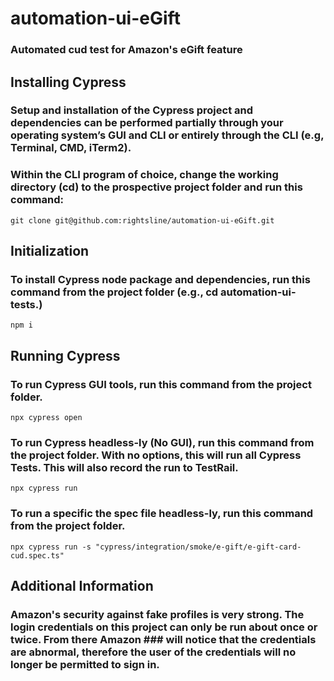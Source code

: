 # automation-ui-eGift
### Automated cud test for Amazon's eGift feature

## Installing Cypress
### Setup and installation of the Cypress project and dependencies can be performed partially through your operating system’s GUI and CLI or entirely through the CLI (e.g, Terminal, CMD, iTerm2).

### Within the CLI program of choice, change the working directory (cd) to the prospective project folder and run this command:
`git clone git@github.com:rightsline/automation-ui-eGift.git`

## Initialization
### To install Cypress node package and dependencies, run this command from the project folder (e.g., cd automation-ui-tests.)
`npm i`

## Running Cypress
### To run Cypress GUI tools, run this command from the project folder.
`npx cypress open`

### To run Cypress headless-ly (No GUI), run this command from the project folder. With no options, this will run all Cypress Tests. This will also record the run to TestRail.
`npx cypress run`

### To run a specific the spec file headless-ly, run this command from the project folder. 
`npx cypress run -s "cypress/integration/smoke/e-gift/e-gift-card-cud.spec.ts"`

## Additional Information
### Amazon's security against fake profiles is very strong. The login credentials on this project can only be run about once or twice. From there Amazon ### will notice that the credentials are abnormal, therefore the user of the credentials will no longer be permitted to sign in. 
